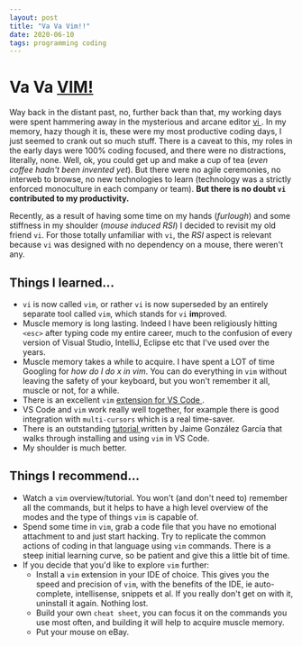 ```yaml
---
layout: post
title: "Va Va Vim!!"
date: 2020-06-10
tags: programming coding
---
```

# Va Va [ VIM! ](http://vim.org)

Way back in the distant past, no, further back than that, my working days were spent hammering away in the mysterious and arcane editor [ vi ](https://en.wikipedia.org/wiki/Vi). In my memory, hazy though it is, these were my most productive coding days, I just seemed to crank out so much stuff. There is a caveat to this, my roles in the early days were 100% coding focused, and there were no distractions, literally, none. Well, ok, you could get up and make a cup of tea (_even coffee hadn't been invented yet_). But there were no agile ceremonies, no interweb to browse, no new technologies to learn (technology was a strictly enforced monoculture in each company or team). **But there is no doubt `vi` contributed to my productivity.**

Recently, as a result of having some time on my hands (_furlough_) and some stiffness in my shoulder (_mouse induced RSI_) I decided to revisit my old friend `vi`. For those totally unfamiliar with `vi`, the _RSI_ aspect is relevant because `vi` was designed with no dependency on a mouse, there weren't any.

## Things I learned...

* `vi` is now called `vim`, or rather `vi` is now superseded by an entirely separate tool called `vim`, which stands for `vi` **im**proved.
* Muscle memory is long lasting. Indeed I have been religiously hitting `<esc>` after typing code my entire career, much to the confusion of every version of Visual Studio, IntelliJ, Eclipse etc that I've used over the years.
* Muscle memory takes a while to acquire. I have spent a LOT of time Googling for _how do I do x in vim_. You can do everything in `vim` without leaving the safety of your keyboard, but you won't remember it all, muscle or not, for a while.
* There is an excellent `vim` [ extension for VS Code ](https://marketplace.visualstudio.com/items?itemName=vscodevim.vim).
* VS Code and `vim` work really well together, for example there is good integration with `multi-cursors` which is a real time-saver.
* There is an outstanding [ tutorial ](https://www.barbarianmeetscoding.com/blog/2019/02/08/boost-your-coding-fu-with-vscode-and-vim) written by Jaime González García that walks through installing and using `vim` in VS Code.
* My shoulder is much better.


## Things I recommend...

* Watch a `vim` overview/tutorial. You won't (and don't need to) remember all the commands, but it helps to have a high level overview of the modes and the type of things `vim` is capable of.
* Spend some time in `vim`, grab a code file that you have no emotional attachment to and just start hacking. Try to replicate the common actions of coding in that language using `vim` commands. There is a steep initial learning curve, so be patient and give this a little bit of time.
* If you decide that you'd like to explore `vim` further:
    * Install a `vim` extension in your IDE of choice. This gives you the speed and precision of `vim`, with the benefits of the IDE, ie auto-complete, intellisense, snippets et al. If you really don't get on with it, uninstall it again. Nothing lost.
    * Build your own `cheat sheet`, you can focus it on the commands you use most often, and building it will help to acquire muscle memory.
    * Put your mouse on eBay.
